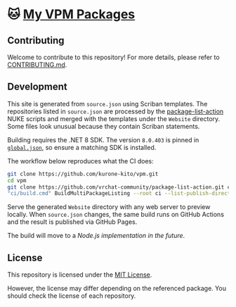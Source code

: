 # 🐱 [My VPM Packages](https://kurone-kito.github.io/vpm/)

## Contributing

Welcome to contribute to this repository! For more details,
please refer to [CONTRIBUTING.md](.github/CONTRIBUTING.md).

## Development

This site is generated from `source.json` using Scriban templates.
The repositories listed in `source.json` are processed by the
[package-list-action](https://github.com/vrchat-community/package-list-action)
NUKE scripts and merged with the templates under the `Website` directory.
Some files look unusual because they contain Scriban statements.

Building requires the .NET&nbsp;8 SDK. The version `8.0.403` is pinned in
[`global.json`](global.json), so ensure a matching SDK is installed.

The workflow below reproduces what the CI does:

```bash
git clone https://github.com/kurone-kito/vpm.git
cd vpm
git clone https://github.com/vrchat-community/package-list-action.git ci
"ci/build.cmd" BuildMultiPackageListing --root ci --list-publish-directory Website
```

Serve the generated `Website` directory with any web server to preview locally.
When `source.json` changes, the same build runs on GitHub Actions and the result
is published via GitHub Pages.

The build will move to a *Node.js implementation in the future*.

## License

This repository is licensed under the [MIT License](LICENSE).

However, the license may differ depending on the referenced package.
You should check the license of each repository.
